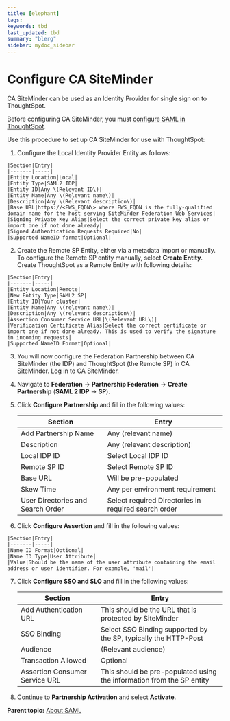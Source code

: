 ```yaml
---
title: [elephant]
tags: 
keywords: tbd
last_updated: tbd
summary: "blerg"
sidebar: mydoc_sidebar
---
```

# Configure CA SiteMinder

CA SiteMinder can be used as an Identity Provider for single sign on to ThoughtSpot.

Before configuring CA SiteMinder, you must [configure SAML in ThoughtSpot](ts_as_sp.html#).

Use this procedure to set up CA SiteMinder for use with ThoughtSpot:

1.   Configure the Local Identity Provider Entity as follows: 

    |Section|Entry|
    |-------|-----|
    |Entity Location|Local|
    |Entity Type|SAML2 IDP|
    |Entity ID|Any \(Relevant ID\)|
    |Entity Name|Any \(Relevant name\)|
    |Description|Any \(Relevant description\)|
    |Base URL|https://<FWS_FQDN\> where FWS_FQDN is the fully-qualified domain name for the host serving SiteMinder Federation Web Services|
    |Signing Private Key Alias|Select the correct private key alias or import one if not done already|
    |Signed Authentication Requests Required|No|
    |Supported NameID format|Optional|

2.   Create the Remote SP Entity, either via a metadata import or manually. To configure the Remote SP entity manually, select **Create Entity**. Create ThoughtSpot as a Remote Entity with following details:

    |Section|Entry|
    |-------|-----|
    |Entity Location|Remote|
    |New Entity Type|SAML2 SP|
    |Entity ID|Your cluster|
    |Entity Name|Any \(relevant name\)|
    |Description|Any \(relevant description\)|
    |Assertion Consumer Service URL|\(Relevant URL\)|
    |Verification Certificate Alias|Select the correct certificate or import one if not done already. This is used to verify the signature in incoming requests|
    |Supported NameID Format|Optional|

3.   You will now configure the Federation Partnership between CA SiteMinder \(the IDP\) and ThoughtSpot \(the Remote SP\) in CA SiteMinder. Log in to CA SiteMinder. 
4.   Navigate to **Federation** -\> **Partnership Federation** -\> **Create Partnership** \(**SAML 2 IDP** -\> **SP**\). 
5. Click **Configure Partnership** and fill in the following values: 

    |Section|Entry|
    |-------|-----|
    |Add Partnership Name|Any \(relevant name\)|
    |Description|Any \(relevant description\)|
    |Local IDP ID|Select Local IDP ID|
    |Remote SP ID|Select Remote SP ID|
    |Base URL|Will be pre-populated|
    |Skew Time|Any per environment requirement|
    |User Directories and Search Order|Select required Directories in required search order|

6.   Click **Configure Assertion** and fill in the following values: 

    |Section|Entry|
    |-------|-----|
    |Name ID Format|Optional|
    |Name ID Type|User Attribute|
    |Value|Should be the name of the user attribute containing the email address or user identifier. For example, 'mail'|

7. Click **Configure SSO and SLO** and fill in the following values: 

    |Section|Entry|
    |-------|-----|
    |Add Authentication URL|This should be the URL that is protected by SiteMinder|
    |SSO Binding|Select SSO Binding supported by the SP, typically the HTTP-Post|
    |Audience|\(Relevant audience\)|
    |Transaction Allowed|Optional|
    |Assertion Consumer Service URL|This should be pre-populated using the information from the SP entity|

8. Continue to **Partnership Activation** and select **Activate**. 

**Parent topic:** [About SAML](../../application_integration/SAML/about_SAML_integrations.html)

